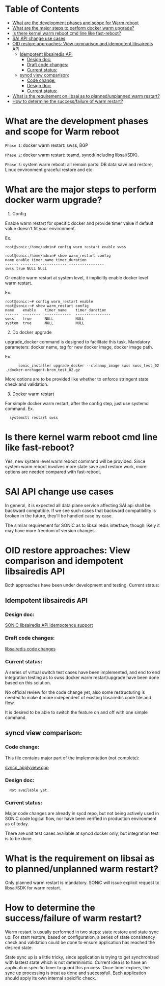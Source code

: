 Table of Contents
=================

* [What are the development phases and scope for Warm reboot](#what-are-the-development-phases-and-scope-for-warm-reboot)
* [What are the major steps to perform docker warm upgrade?](#what-are-the-major-steps-to-perform-docker-warm-upgrade)
* [Is there kernel warm reboot cmd line like fast\-reboot?](#is-there-kernel-warm-reboot-cmd-line-like-fast-reboot)
* [SAI API change use cases](#sai-api-change-use-cases)
* [OID restore approaches: View comparison and idempotent libsairedis API](#oid-restore-approaches-view-comparison-and-idempotent-libsairedis-api)
  * [Idempotent libsairedis API](#idempotent-libsairedis-api)
    * [Design doc:](#design-doc)
    * [Draft code changes:](#draft-code-changes)
    * [Current status:](#current-status)
  * [syncd view comparison:](#syncd-view-comparison)
    * [Code change:](#code-change)
    * [Design doc:](#design-doc-1)
    * [Current status:](#current-status-1)
* [What is the requirement on libsai as to planned/unplanned warm restart?](#what-is-the-requirement-on-libsai-as-to-plannedunplanned-warm-restart)
* [How to determine the success/failure of warm restart?](#how-to-determine-the-successfailure-of-warm-restart)



# What are the development phases and scope for Warm reboot

`Phase 1`:  docker warm restart:  swss, BGP

`Phase 2`:  docker warm restart:  teamd, syncd(including libsai/SDK).

`Phase 3`:  system warm reboot: all remain parts: DB data save and restore, Linux environment graceful restore and etc.


# What are the major steps to perform docker warm upgrade?

1. Config

Enable warm restart for specific docker and provide timer value if default value doesn't fit your environment.

Ex.
```
root@sonic:/home/admin# config warm_restart enable swss

root@sonic:/home/admin# show warm_restart config
name enable timer_name timer_duration
------ -------- ------------ ----------------
swss true NULL NULL
```

Or enable warm restart at system level, it implicitly enable docker level warm restart.

Ex.
```
root@sonic:~# config warm_restart enable
root@sonic:~# show warm_restart config
name    enable    timer_name    timer_duration
------  --------  ------------  ----------------
swss    true      NULL          NULL
system  true      NULL          NULL
```

2.  Do docker upgrade

upgrade_docker command is designed to facilitate this task.
Mandatory parameters: docker name,   tag for new docker image,   docker image path.

Ex.
```
      sonic_installer upgrade_docker --cleanup_image swss swss_test_02 ./docker-orchagent-brcm_test_02.gz
```

More options are to be provided like whether to enforce stringent state check and validation.

3. Docker warm restart

For simple docker warm restart,  after the config step, just use systemd command.
Ex.
```
  systemctl restart swss
```

# Is there kernel warm reboot cmd line like fast-reboot?
Yes,  new system level warm reboot command will be provided.  Since system warm reboot involves more state save and restore work,  more options are needed compared with fast-reboot.


# SAI API change use cases
In general,  it is expected  all data plane service affecting SAI api shall be backward compatible.  If we see such cases that backward compatibility is broken  in the future,  they'll be handled case by case.

The similar requirement for SONiC as to libsai redis interface, though likely it may have more freedom of version changes.



# OID restore approaches: View comparison and idempotent libsairedis API
Both approaches have been under development and testing. Current status:

## Idempotent libsairedis API
### Design doc:
[SONiC libsairedis API idempotence support](https://github.com/Azure/SONiC/blob/gh-pages/doc/warm-reboot/sai_redis_api_idempotence.md)
### Draft code changes:
[libsairedis code changes](https://github.com/Azure/sonic-sairedis/compare/master...jipanyang:idempotent)
### Current status:
A series of virtual switch test cases  have been implemented, and end to end integration testing as to swss docker warm restart/upgrade have been done based on this solution.

No official review for the code change yet, also some restructuring is needed to make it more independent of existing libsairedis code file and flow.

It is desired to be able to switch the feature on and off with one simple command.

## syncd view comparison:

### Code change:
This file contains major part of the implementation (not complete):

[syncd_applyview.cpp](https://github.com/Azure/sonic-sairedis/blob/d54977f297301f972e2839d526d8130a5f66e893/syncd/syncd_applyview.cpp)
### Design doc:
      Not available yet.

### Current status:
Major code changes are already in sycd repo, but not being actively used in SONiC code logical flow, nor have been verified in production environment as of today.

There are unit test cases available at syncd docker only, but integration test is to be done.

# What is the requirement on libsai as to planned/unplanned warm restart?
Only planned warm restart is mandatory. SONiC will issue explicit request to libsai/SDK for warm restart.

# How to determine the success/failure of warm restart?
Warm restart is usually performed in two steps: state restore and state sync up.
For start restore,  based on configuration, a series of state consistency check and validation could be done to ensure application has reached the desired state.

State sync up is a little tricky, since application is trying to get synchronized with lastest state which is not deterministic. Current idea is to have an application specific timer to guard this process. Once timer expires, the sync up processing is treat as done and successfull. Each application should apply its own internal speicific check.



